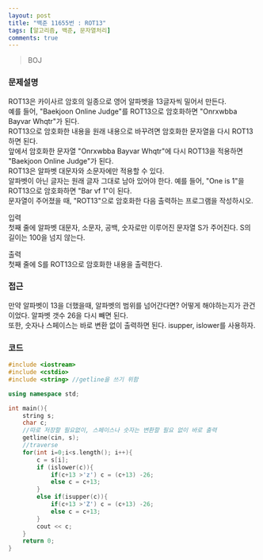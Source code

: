 ```yaml
---
layout: post
title: "백준 11655번 : ROT13"
tags: [알고리즘, 백준, 문자열처리]
comments: true
---
```


> BOJ  

### 문제설명
ROT13은 카이사르 암호의 일종으로 영어 알파벳을 13글자씩 밀어서 만든다.  
예를 들어, "Baekjoon Online Judge"를 ROT13으로 암호화하면 "Onrxwbba Bayvar Whqtr"가 된다.  
ROT13으로 암호화한 내용을 원래 내용으로 바꾸려면 암호화한 문자열을 다시 ROT13하면 된다.  
앞에서 암호화한 문자열 "Onrxwbba Bayvar Whqtr"에 다시 ROT13을 적용하면 "Baekjoon Online Judge"가 된다.  
ROT13은 알파벳 대문자와 소문자에만 적용할 수 있다.  
알파벳이 아닌 글자는 원래 글자 그대로 남아 있어야 한다. 예를 들어, "One is 1"을 ROT13으로 암호화하면 "Bar vf 1"이 된다.  
문자열이 주어졌을 때, "ROT13"으로 암호화한 다음 출력하는 프로그램을 작성하시오.  

입력  
첫째 줄에 알파벳 대문자, 소문자, 공백, 숫자로만 이루어진 문자열 S가 주어진다. S의 길이는 100을 넘지 않는다.  

출력  
첫째 줄에 S를 ROT13으로 암호화한 내용을 출력한다.  

### 접근  
만약 알파벳이 13을 더했을때, 알파벳의 범위를 넘어간다면? 어떻게 해야하는지가 관건이었다. 알파벳 갯수 26을 다시 빼면 된다.  
또한, 숫자나 스페이스는 바로 변환 없이 출력하면 된다. isupper, islower를 사용하자.

### 코드  
~~~c++
#include <iostream>
#include <cstdio>
#include <string> //getline을 쓰기 위함

using namespace std;

int main(){
    string s;
    char c;
    //따로 저장할 필요없이, 스페이스나 숫자는 변환할 필요 없이 바로 출력
    getline(cin, s);
    //traverse
    for(int i=0;i<s.length(); i++){
        c = s[i];
        if (islower(c)){
            if(c+13 >'z') c = (c+13) -26;
            else c = c+13;
        }
        else if(isupper(c)){
            if(c+13 >'Z') c = (c+13) -26;
            else c = c+13;
        }
        cout << c;
    }
    return 0;
}


~~~
